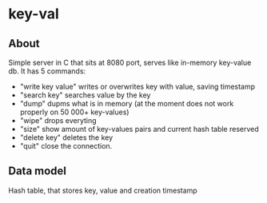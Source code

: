 # key-val

## About

Simple server in C that sits at 8080 port, serves like in-memory key-value db. It has 5 commands:

* "write key value" writes or overwrites key with value, saving timestamp
* "search key" searches value by the key
* "dump" dupms what is in memory (at the moment does not work properly on 50 000+ key-values)
* "wipe" drops everyting
* "size" show amount of key-values pairs and current hash table reserved
* "delete key" deletes the key
* "quit" close the connection.

## Data model

Hash table, that stores key, value and creation timestamp
